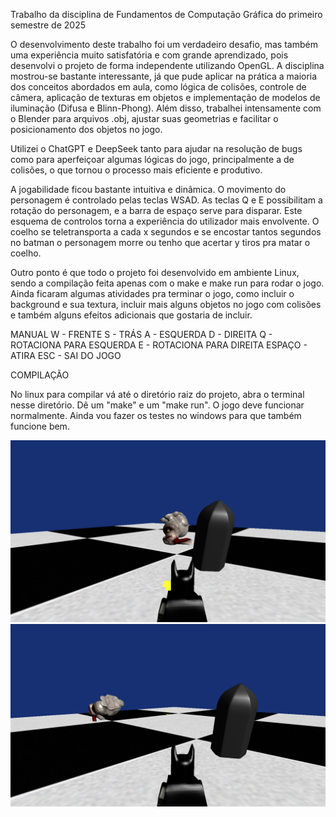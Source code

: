 Trabalho da disciplina de Fundamentos de Computação Gráfica do primeiro semestre de 2025


O desenvolvimento deste trabalho foi um verdadeiro desafio, mas também uma experiência muito satisfatória e com grande aprendizado, pois desenvolvi o projeto de forma independente utilizando OpenGL. A disciplina mostrou-se bastante interessante, já que pude aplicar na prática a maioria dos conceitos abordados em aula, como lógica de colisões, controle de câmera, aplicação de texturas em objetos e implementação de modelos de iluminação (Difusa e Blinn-Phong). Além disso, trabalhei intensamente com o Blender para arquivos .obj, ajustar suas geometrias e facilitar o posicionamento dos objetos no jogo.

Utilizei o ChatGPT e DeepSeek tanto para ajudar na resolução de bugs como para aperfeiçoar algumas lógicas do jogo, principalmente a de colisões, o que tornou o processo mais eficiente e produtivo.

A jogabilidade ficou bastante intuitiva e dinâmica. O movimento do personagem é controlado pelas teclas WSAD. As teclas Q e E possibilitam a rotação do personagem, e a barra de espaço serve para disparar. Este esquema de controlos torna a experiência do utilizador mais envolvente. O coelho se teletransporta a cada x segundos e se encostar tantos segundos no batman o personagem morre ou tenho que acertar y tiros pra matar o coelho.

Outro ponto é que todo o projeto foi desenvolvido em ambiente Linux, sendo a compilação feita apenas com o make e make run para rodar o jogo. Ainda ficaram algumas atividades pra terminar o jogo, como incluir o background e sua textura, incluir mais alguns objetos no jogo com colisões e também alguns efeitos adicionais que gostaria de incluir.


MANUAL
W - FRENTE
S - TRÁS
A - ESQUERDA
D - DIREITA
Q - ROTACIONA PARA ESQUERDA
E - ROTACIONA PARA DIREITA
ESPAÇO - ATIRA
ESC - SAI DO JOGO

COMPILAÇÃO

 No linux para compilar vá até o diretório raiz do projeto, abra o terminal nesse diretório. Dê um "make" e um "make run". O jogo deve funcionar normalmente.
 Ainda vou fazer os testes no windows para que também funcione bem.

![Imagem X](x.png)
![Imagem Y](y.png)
